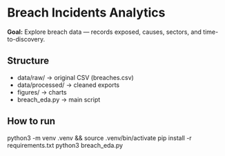 # Breach Incidents Analytics

**Goal:** Explore breach data — records exposed, causes, sectors, and time-to-discovery.

## Structure
- data/raw/        → original CSV (breaches.csv)
- data/processed/  → cleaned exports
- figures/         → charts
- breach_eda.py    → main script

## How to run
python3 -m venv .venv && source .venv/bin/activate
pip install -r requirements.txt
python3 breach_eda.py
